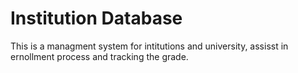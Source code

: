 # Institution Database
This is a managment system for intitutions and university, assisst in ernollment process and tracking the grade.